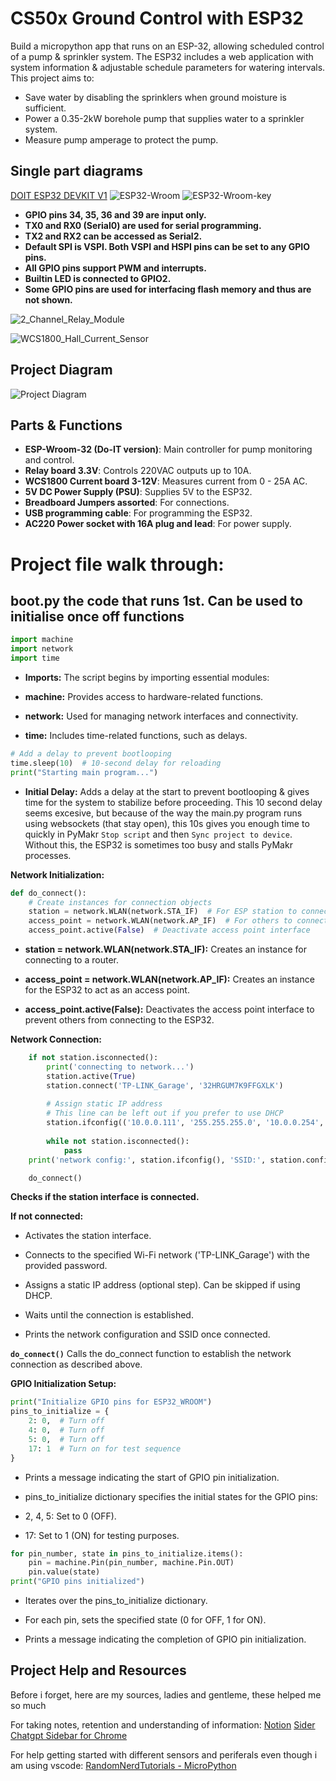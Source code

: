 # CS50x Ground Control with ESP32

Build a micropython app that runs on an ESP-32, allowing scheduled control of a pump & sprinkler system. The ESP32 includes a web application with system information & adjustable schedule parameters for watering intervals.   
This project aims to:  
- Save water by disabling the sprinklers when ground moisture is sufficient.  
- Power a 0.35-2kW borehole pump that supplies water to a sprinkler system.  
- Measure pump amperage to protect the pump.  

## Single part diagrams 
[DOIT ESP32 DEVKIT V1](https://www.circuitstate.com/pinouts/doit-esp32-devkit-v1-wifi-development-board-pinout-diagram-and-reference/#PNG)
![ESP32-Wroom](../images/doit_esp32_devkit1.png)
![ESP32-Wroom-key](../images/doit_esp32_devkit1_key.png)
- **GPIO pins 34, 35, 36 and 39 are input only.**
- **TX0 and RX0 (Serial0) are used for serial programming.**
- **TX2 and RX2 can be accessed as Serial2.**
- **Default SPI is VSPI. Both VSPI and HSPI pins can be set to any GPIO pins.**
- **All GPIO pins support PWM and interrupts.**
- **Builtin LED is connected to GPIO2.**
- **Some GPIO pins are used for interfacing flash memory and thus are not shown.**

![2_Channel_Relay_Module](../images/2_channel_relay.jpg)

![WCS1800_Hall_Current_Sensor](../images/wcs1800_hall_current_sensor.jpg)

## Project Diagram 

![Project Diagram](../images/CS50x_Ground_control_IOT_diagram.jpg)  

## Parts & Functions  

- **ESP-Wroom-32 (Do-IT version)**: Main controller for pump monitoring and control.  
- **Relay board 3.3V**: Controls 220VAC outputs up to 10A.  
- **WCS1800 Current board 3-12V**: Measures current from 0 - 25A AC.  
- **5V DC Power Supply (PSU)**: Supplies 5V to the ESP32.  
- **Breadboard Jumpers assorted**: For connections.  
- **USB programming cable**: For programming the ESP32.  
- **AC220 Power socket with 16A plug and lead**: For power supply.  
 

# Project file walk through:

## boot.py the code that runs 1st. Can be used to initialise once off functions

```py
import machine
import network
import time
```
- **Imports:** The script begins by importing essential modules:

- **machine:** Provides access to hardware-related functions.

- **network:** Used for managing network interfaces and connectivity.

- **time:** Includes time-related functions, such as delays.

```py
# Add a delay to prevent bootlooping
time.sleep(10)  # 10-second delay for reloading
print("Starting main program...")

```
- **Initial Delay:** Adds a delay at the start to prevent bootlooping & gives time for the system to stabilize before proceeding. This 10 second delay seems excesive, but because of the way the main.py program runs using websockets (that stay open), this 10s gives you enough time to quickly in PyMakr `Stop script` and then `Sync project to device`. Without this, the ESP32 is sometimes too busy and stalls PyMakr processes.

**Network Initialization:**
```py
def do_connect():  
    # Create instances for connection objects  
    station = network.WLAN(network.STA_IF)  # For ESP station to connect to a router   
    access_point = network.WLAN(network.AP_IF)  # For others to connect to the ESP Access Point  
    access_point.active(False)  # Deactivate access point interface

```
- **station = network.WLAN(network.STA_IF):** Creates an instance for connecting to a router.

- **access_point = network.WLAN(network.AP_IF):** Creates an instance for the ESP32 to act as an access point.

- **access_point.active(False):** Deactivates the access point interface to prevent others from connecting to the ESP32.


**Network Connection:**
```py
    if not station.isconnected():  
        print('connecting to network...')  
        station.active(True)  
        station.connect('TP-LINK_Garage', '32HRGUM7K9FFGXLK')  
        
        # Assign static IP address
        # This line can be left out if you prefer to use DHCP 
        station.ifconfig(('10.0.0.111', '255.255.255.0', '10.0.0.254', '10.0.0.254'))  # (IP, Subnet mask, Gateway, DNS)
        
        while not station.isconnected():  
            pass  
    print('network config:', station.ifconfig(), 'SSID:', station.config('essid')) 

    do_connect()
```

**Checks if the station interface is connected.**

**If not connected:**

- Activates the station interface.

- Connects to the specified Wi-Fi network ('TP-LINK_Garage') with the provided password.

- Assigns a static IP address (optional step). Can be skipped if using DHCP.

- Waits until the connection is established.

- Prints the network configuration and SSID once connected.

**`do_connect()`** Calls the do_connect function to establish the network connection as described above.


**GPIO Initialization Setup:**
```py
print("Initialize GPIO pins for ESP32_WROOM")
pins_to_initialize = {
    2: 0,  # Turn off
    4: 0,  # Turn off
    5: 0,  # Turn off
    17: 1  # Turn on for test sequence
}
```
- Prints a message indicating the start of GPIO pin initialization.

- pins_to_initialize dictionary specifies the initial states for the GPIO pins:

- 2, 4, 5: Set to 0 (OFF).

- 17: Set to 1 (ON) for testing purposes.

```py
for pin_number, state in pins_to_initialize.items():
    pin = machine.Pin(pin_number, machine.Pin.OUT)
    pin.value(state)
print("GPIO pins initialized")
```
- Iterates over the pins_to_initialize dictionary.

- For each pin, sets the specified state (0 for OFF, 1 for ON).

- Prints a message indicating the completion of GPIO pin initialization.


## Project Help and Resources 
Before i forget, here are my sources, ladies and gentleme, these helped me so much

For taking notes, retention and understanding of information: 
[Notion](https://www.notion.com/)
[Sider Chatgpt Sidebar for Chrome](https://chromewebstore.google.com/detail/sider-chatgpt-sidebar-+-g/difoiogjjojoaoomphldepapgpbgkhkb)

For help getting started with different sensors and periferals even though i am using vscode:
[RandomNerdTutorials - MicroPython](https://randomnerdtutorials.com/projects-esp32-esp8266-micropython/)
